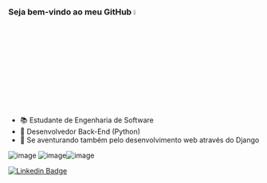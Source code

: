 ### Seja bem-vindo ao meu GitHub <a href="https://www.gautamkrishnar.com/"><img src="https://media.giphy.com/media/hvRJCLFzcasrR4ia7z/giphy.gif" width="5%"></a>



- 📚 Estudante de Engenharia de Software
- 🔭 Desenvolvedor Back-End (Python)
- 🎒 Se aventurando também pelo desenvolvimento web através do Django

![image](https://github.com/LucasDawis/LucasDawis/assets/135227161/41097236-9e13-4328-88ec-f6052ca53b03) ![image](https://github.com/LucasDawis/LucasDawis/assets/135227161/24770a6b-993d-4c42-9d32-4e3cbda9aa11)![image](https://github.com/LucasDawis/LucasDawis/assets/135227161/1a174666-e2d3-4cb8-bd5e-00bc7fd43676)






[![Linkedin Badge](https://img.shields.io/badge/-LucasDawis-blue?style=flat-square&logo=Linkedin&logoColor=white&link=https://www.linkedin.com/in/lucas-dawis-da-silva-magalh%C3%A3es-021023270/)](https://www.linkedin.com/in/lucas-dawis-da-silva-magalh%C3%A3es-021023270/)

